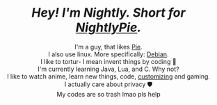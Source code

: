 <h1 align="center">
  <i>Hey! I'm Nightly. Short for <a href="https://github.com/NightlyPie">NightlyPie</a>.</i>
</h1>
<p align="center">
  I'm a guy, that likes <a href="https://duckduckgo.com/?q=Pie&t=h_&iax=images&ia=images">Pie</a>.
  <br>I also use linux. More specifically: <a href="https://debian.org/">Debian</a>.
  <br>I like to tortur- I mean invent things by coding 🙂
  <br>I'm currently learning Java, Lua, and C. Why not?
  <br>I like to watch anime, learn new things, code, <a href="https://reddit.com/r/unixporn">customizing</a> and gaming.
  <br>I actually care about privacy 🛡️
  <br>My codes are so trash lmao pls help
</p>
